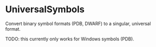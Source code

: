 # UniversalSymbols
Convert binary symbol formats (PDB, DWARF) to a singular, universal format.

TODO: this currently only works for Windows symbols (PDB).
